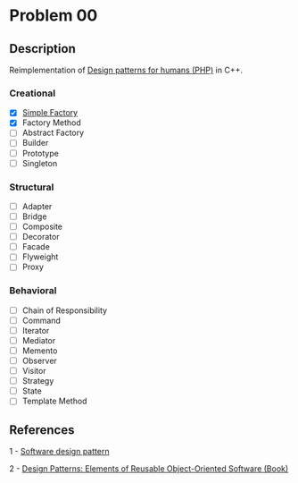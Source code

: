 # Problem 00

## Description

Reimplementation  of [Design patterns for humans (PHP)](https://github.com/kamranahmedse/design-patterns-for-humans) in C++.

### Creational

- [x] [Simple Factory](creational/simple_factory.cpp)
- [x] Factory Method
- [ ] Abstract Factory
- [ ] Builder
- [ ] Prototype
- [ ] Singleton

### Structural

- [ ] Adapter
- [ ] Bridge
- [ ] Composite
- [ ] Decorator
- [ ] Facade
- [ ] Flyweight
- [ ] Proxy

### Behavioral

- [ ] Chain of Responsibility
- [ ] Command
- [ ] Iterator
- [ ] Mediator
- [ ] Memento
- [ ] Observer
- [ ] Visitor
- [ ] Strategy
- [ ] State
- [ ] Template Method

## References

1 -  [Software design pattern](https://en.wikipedia.org/wiki/Software_design_pattern)

2 - [Design Patterns: Elements of Reusable Object-Oriented Software (Book)](https://www.amazon.com/Design-Patterns-Object-Oriented-Addison-Wesley-Professional-ebook/dp/B000SEIBB8)
